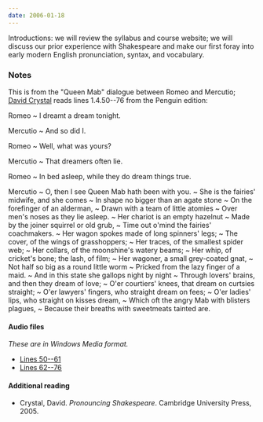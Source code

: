 ```yaml
---
date: 2006-01-18
---
```


Introductions: we will review the syllabus and course website; we will discuss our prior experience with Shakespeare and make our first foray into early modern English pronunciation, syntax, and vocabulary.

### Notes

This is from the "Queen Mab" dialogue between Romeo and Mercutio; [David Crystal](https://www.shakespeareswords.com) reads lines 1.4.50--76 from the Penguin edition:

Romeo
  ~ I dreamt a dream tonight.

Mercutio
  ~ And so did I.

Romeo
  ~ Well, what was yours?

Mercutio
  ~ That dreamers often lie.

Romeo
  ~ In bed asleep, while they do dream things true.

Mercutio
  ~ O, then I see Queen Mab hath been with you.
  ~ She is the fairies' midwife, and she comes
  ~ In shape no bigger than an agate stone
  ~ On the forefinger of an alderman,
  ~ Drawn with a team of little atomies
  ~ Over men's noses as they lie asleep.
  ~ Her chariot is an empty hazelnut
  ~ Made by the joiner squirrel or old grub,
  ~ Time out o'mind the fairies' coachmakers.
  ~ Her wagon spokes made of long spinners' legs;
  ~ The cover, of the wings of grasshoppers;
  ~ Her traces, of the smallest spider web;
  ~ Her collars, of the moonshine's watery beams;
  ~ Her whip, of cricket's bone; the lash, of film;
  ~ Her wagoner, a small grey-coated gnat,
  ~ Not half so big as a round little worm
  ~ Pricked from the lazy finger of a maid.
  ~ And in this state she gallops night by night
  ~ Through lovers' brains, and then they dream of love;
  ~ O'er courtiers' knees, that dream on curtsies straight;
  ~ O'er lawyers' fingers, who straight dream on fees;
  ~ O'er ladies' lips, who straight on kisses dream,
  ~ Which oft the angry Mab with blisters plagues,
  ~ Because their breaths with sweetmeats tainted are.

#### Audio files

*These are in Windows Media format.*

* [Lines 50--61](https://www.cambridge.org/resources/0521852137/2198_CUP%201%204%2050%20to%2061.wav)
* [Lines 62--76](https://www.cambridge.org/resources/0521852137/2198_CUP%201%204%2050%20to%2061.wav)

#### Additional reading

* Crystal, David. <cite>Pronouncing Shakespeare</cite>. Cambridge University Press, 2005.
